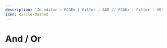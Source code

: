```yaml
---
description: 'In editor → PCGEx | Filter : AND // PCGEx | Filter : OR'
icon: circle-dashed
---
```


# And / Or

